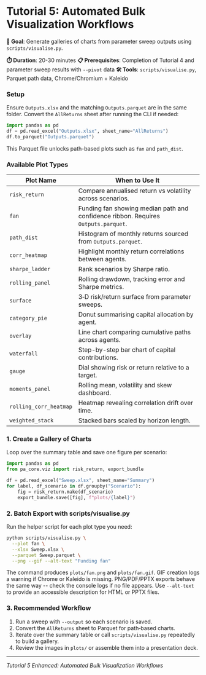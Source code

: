 # Tutorial 5: Automated Bulk Visualization Workflows

**🎯 Goal**: Generate galleries of charts from parameter sweep outputs using `scripts/visualise.py`.

**⏱️ Duration**: 20-30 minutes
**📋 Prerequisites**: Completion of Tutorial 4 and parameter sweep results with `--pivot` data
**🛠️ Tools**: `scripts/visualise.py`, Parquet path data, Chrome/Chromium + Kaleido

### Setup

Ensure `Outputs.xlsx` and the matching `Outputs.parquet` are in the same folder. Convert the `AllReturns` sheet after running the CLI if needed:

```python
import pandas as pd
df = pd.read_excel("Outputs.xlsx", sheet_name="AllReturns")
df.to_parquet("Outputs.parquet")
```
This Parquet file unlocks path-based plots such as `fan` and `path_dist`.
### Available Plot Types
| Plot Name | When to Use It |
|-----------|----------------|
| `risk_return` | Compare annualised return vs volatility across scenarios. |
| `fan` | Funding fan showing median path and confidence ribbon. Requires `Outputs.parquet`. |
| `path_dist` | Histogram of monthly returns sourced from `Outputs.parquet`. |
| `corr_heatmap` | Highlight monthly return correlations between agents. |
| `sharpe_ladder` | Rank scenarios by Sharpe ratio. |
| `rolling_panel` | Rolling drawdown, tracking error and Sharpe metrics. |
| `surface` | 3‑D risk/return surface from parameter sweeps. |
| `category_pie` | Donut summarising capital allocation by agent. |
| `overlay` | Line chart comparing cumulative paths across agents. |
| `waterfall` | Step-by-step bar chart of capital contributions. |
| `gauge` | Dial showing risk or return relative to a target. |
| `moments_panel` | Rolling mean, volatility and skew dashboard. |
| `rolling_corr_heatmap` | Heatmap revealing correlation drift over time. |
| `weighted_stack` | Stacked bars scaled by horizon length. |


### 1. Create a Gallery of Charts

Loop over the summary table and save one figure per scenario:

```python
import pandas as pd
from pa_core.viz import risk_return, export_bundle

df = pd.read_excel("Sweep.xlsx", sheet_name="Summary")
for label, df_scenario in df.groupby("Scenario"):
    fig = risk_return.make(df_scenario)
    export_bundle.save([fig], f"plots/{label}")
```

### 2. Batch Export with scripts/visualise.py

Run the helper script for each plot type you need:

```bash
python scripts/visualise.py \
  --plot fan \
  --xlsx Sweep.xlsx \
  --parquet Sweep.parquet \
  --png --gif --alt-text "Funding fan"
```
The command produces `plots/fan.png` and `plots/fan.gif`. GIF creation logs a warning if Chrome or Kaleido is missing. PNG/PDF/PPTX exports behave the same way -- check the console logs if no file appears. Use `--alt-text` to provide an accessible description for HTML or PPTX files.

### 3. Recommended Workflow

1. Run a sweep with `--output` so each scenario is saved.
2. Convert the `AllReturns` sheet to Parquet for path‑based charts.
3. Iterate over the summary table or call `scripts/visualise.py` repeatedly to build a gallery.
4. Review the images in `plots/` or assemble them into a presentation deck.

---

*Tutorial 5 Enhanced: Automated Bulk Visualization Workflows*
